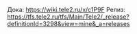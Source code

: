 Дока: https://wiki.tele2.ru/x/c1P9F
Релиз: https://tfs.tele2.ru/tfs/Main/Tele2/_release?definitionId=3298&view=mine&_a=releases